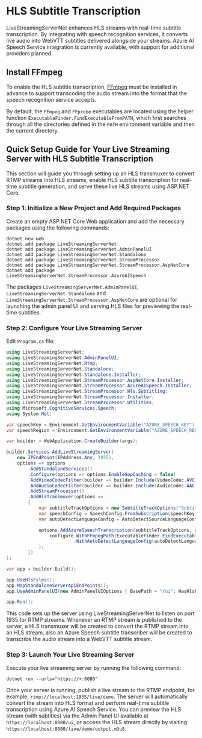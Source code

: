 # HLS Subtitle Transcription

LiveStreamingServerNet enhances HLS streams with real-time subtitle transcription. By integrating with speech recognition services, it converts live audio into WebVTT subtitles delivered alongside your streams. Azure AI Speech Service integration is currently available, with support for additional providers planned.

## Install FFmpeg

To enable the HLS subtitle transcription, [FFmpeg](https://ffmpeg.org/) must be installed in advance to support transcoding the audio stream into the format that the speech recognition service accepts.

By default, the `FFmpeg` and `FFprobe` executables are located using the helper function `ExecutableFinder.FindExecutableFromPATH`, which first searches through all the directories defined in the `PATH` environment variable and then the current directory.

## Quick Setup Guide for Your Live Streaming Server with HLS Subtitle Transcription

This section will guide you through setting up an HLS transmuxer to convert RTMP streams into HLS streams, enable HLS subtitle transcription for real-time subtitle generation, and serve these live HLS streams using ASP.NET Core.

### Step 1: Initialize a New Project and Add Required Packages

Create an empty ASP.NET Core Web application and add the necessary packages using the following commands:

```
dotnet new web
dotnet add package LiveStreamingServerNet
dotnet add package LiveStreamingServerNet.AdminPanelUI
dotnet add package LiveStreamingServerNet.Standalone
dotnet add package LiveStreamingServerNet.StreamProcessor
dotnet add package LiveStreamingServerNet.StreamProcessor.AspNetCore
dotnet add package LiveStreamingServerNet.StreamProcessor.AzureAISpeech
```

The packages `LiveStreamingServerNet.AdminPanelUI`, `LiveStreamingServerNet.Standalone` and `LiveStreamingServerNet.StreamProcessor.AspNetCore` are optional for launching the admin panel UI and serving HLS files for previewing the real-time subtitles.

### Step 2: Configure Your Live Streaming Server

Edit `Program.cs` file:

```cs linenums="1"
using LiveStreamingServerNet;
using LiveStreamingServerNet.AdminPanelUI;
using LiveStreamingServerNet.Rtmp;
using LiveStreamingServerNet.Standalone;
using LiveStreamingServerNet.Standalone.Installer;
using LiveStreamingServerNet.StreamProcessor.AspNetCore.Installer;
using LiveStreamingServerNet.StreamProcessor.AzureAISpeech.Installer;
using LiveStreamingServerNet.StreamProcessor.Hls.Subtitling;
using LiveStreamingServerNet.StreamProcessor.Installer;
using LiveStreamingServerNet.StreamProcessor.Utilities;
using Microsoft.CognitiveServices.Speech;
using System.Net;

var speechKey = Environment.GetEnvironmentVariable("AZURE_SPEECH_KEY");
var speechRegion = Environment.GetEnvironmentVariable("AZURE_SPEECH_REGION");

var builder = WebApplication.CreateBuilder(args);

builder.Services.AddLiveStreamingServer(
    new IPEndPoint(IPAddress.Any, 1935),
    options => options
        .AddStandaloneServices()
        .Configure(options => options.EnableGopCaching = false)
        .AddVideoCodecFilter(builder => builder.Include(VideoCodec.AVC).Include(VideoCodec.HEVC))
        .AddAudioCodecFilter(builder => builder.Include(AudioCodec.AAC))
        .AddStreamProcessor()
        .AddHlsTransmuxer(options =>
        {
            var subtitleTrackOptions = new SubtitleTrackOptions("Subtitle");
            var speechConfig = SpeechConfig.FromSubscription(speechKey, speechRegion);
            var autoDetectLanguageConfig = AutoDetectSourceLanguageConfig.FromLanguages(new[] { "en-US", "ja-JP" });

            options.AddAzureSpeechTranscription(subtitleTrackOptions, speechConfig, configure =>
                configure.WithFFmpegPath(ExecutableFinder.FindExecutableFromPATH("ffmpeg")!)
                         .WithAutoDetectLanguageConfig(autoDetectLanguageConfig)
            );
        })
);

var app = builder.Build();

app.UseHlsFiles();
app.MapStandaloneServerApiEndPoints();
app.UseAdminPanelUI(new AdminPanelUIOptions { BasePath = "/ui", HasHlsPreview = true });

app.Run();
```

This code sets up the server using LiveStreamingServerNet to listen on port 1935 for RTMP streams. Whenever an RTMP stream is published to the server, a HLS transmuxer will be created to convert the RTMP stream into an HLS stream, also an Azure Speech subtitle transcriber will be created to transcribe the audio stream into a WebVTT subtitle stream.

### Step 3: Launch Your Live Streaming Server

Execute your live streaming server by running the following command:

```
dotnet run --urls="https://+:8080"
```

Once your server is running, publish a live stream to the RTMP endpoint, for example, `rtmp://localhost:1935/live/demo`. The server will automatically convert the stream into HLS format and perform real-time subtitle transcription using Azure AI Speech Service. You can preview the HLS stream (with subtitles) via the Admin Panel UI available at `https://localhost:8080/ui`, or access the HLS stream directly by visiting `https://localhost:8080/live/demo/output.m3u8`.
